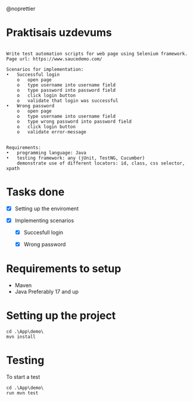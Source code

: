 @noprettier

# Praktisais uzdevums

```

Write test automation scripts for web page using Selenium framework.
Page url: https://www.saucedemo.com/

Scenarios for implementation:
•	Successful login
    o	open page
    o	type username into username field
    o	type password into password field
    o	click login button
    o	validate that login was successful
•	Wrong password
    o	open page
    o	type username into username field
    o	type wrong password into password field
    o	click login button
    o	validate error-message


Requirements:
•	programming language: Java
•	testing framework: any (jUnit, TestNG, Cucumber)
	demonstrate use of different locators: id, class, css selector, xpath

```

# Tasks done

- [x] Setting up the enviroment

- [x] Implementing scenarios

  - [x] Succesfull login

  - [x] Wrong password

# Requirements to setup

- Maven
- Java Preferably 17 and up

# Setting up the project

```
cd .\App\demo\
mvn install
```

# Testing

To start a test

```
cd .\App\demo\
run mvn test
```
